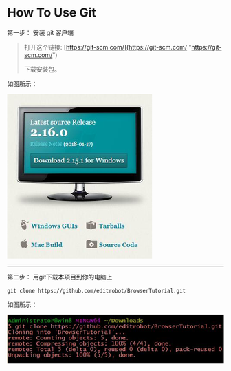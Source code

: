 # How To Use Git #

第一步： 安装 git 客户端

> 打开这个链接:  [https://git-scm.com/](https://git-scm.com/ "https://git-scm.com/")
> 
> 下载安装包。

如图所示：

![](img/1.jpg)

----------

第二步： 用git下载本项目到你的电脑上


    git clone https://github.com/editrobot/BrowserTutorial.git

如图所示：

![](img/2.jpg)